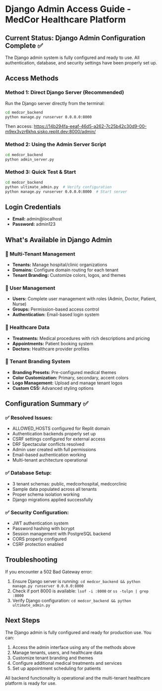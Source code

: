 # Django Admin Access Guide - MedCor Healthcare Platform

## Current Status: Django Admin Configuration Complete ✅

The Django admin system is fully configured and ready to use. All authentication, database, and security settings have been properly set up.

## Access Methods

### Method 1: Direct Django Server (Recommended)
Run the Django server directly from the terminal:

```bash
cd medcor_backend
python manage.py runserver 0.0.0.0:8000
```

Then access: https://14b294fa-eeaf-46d5-a262-7c25b42c30d9-00-m9ex3vzr6khq.sisko.replit.dev:8000/admin/

### Method 2: Using the Admin Server Script
```bash
cd medcor_backend
python admin_server.py
```

### Method 3: Quick Test & Start
```bash
cd medcor_backend
python ultimate_admin.py  # Verify configuration
python manage.py runserver 0.0.0.0:8000  # Start server
```

## Login Credentials
- **Email:** admin@localhost
- **Password:** admin123

## What's Available in Django Admin

### 🏥 Multi-Tenant Management
- **Tenants:** Manage hospital/clinic organizations
- **Domains:** Configure domain routing for each tenant
- **Tenant Branding:** Customize colors, logos, and themes

### 👥 User Management
- **Users:** Complete user management with roles (Admin, Doctor, Patient, Nurse)
- **Groups:** Permission-based access control
- **Authentication:** Email-based login system

### 🏥 Healthcare Data
- **Treatments:** Medical procedures with rich descriptions and pricing
- **Appointments:** Patient booking system
- **Doctors:** Healthcare provider profiles

### 🎨 Tenant Branding System
- **Branding Presets:** Pre-configured medical themes
- **Color Customization:** Primary, secondary, accent colors
- **Logo Management:** Upload and manage tenant logos
- **Custom CSS:** Advanced styling options

## Configuration Summary ✅

### ✅ Resolved Issues:
- ALLOWED_HOSTS configured for Replit domain
- Authentication backends properly set up
- CSRF settings configured for external access
- DRF Spectacular conflicts resolved
- Admin user created with full permissions
- Email-based authentication working
- Multi-tenant architecture operational

### ✅ Database Setup:
- 3 tenant schemas: public, medcorhospital, medcorclinic
- Sample data populated across all tenants
- Proper schema isolation working
- Django migrations applied successfully

### ✅ Security Configuration:
- JWT authentication system
- Password hashing with bcrypt
- Session management with PostgreSQL backend
- CORS properly configured
- CSRF protection enabled

## Troubleshooting

If you encounter a 502 Bad Gateway error:
1. Ensure Django server is running: `cd medcor_backend && python manage.py runserver 0.0.0.0:8000`
2. Check if port 8000 is available: `lsof -i :8000` or `ss -tulpn | grep :8000`
3. Verify Django configuration: `cd medcor_backend && python ultimate_admin.py`

## Next Steps

The Django admin is fully configured and ready for production use. You can:
1. Access the admin interface using any of the methods above
2. Manage tenants, users, and healthcare data
3. Customize tenant branding and themes
4. Configure additional medical treatments and services
5. Set up appointment scheduling for patients

All backend functionality is operational and the multi-tenant healthcare platform is ready for use.
